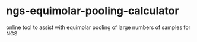 # ngs-equimolar-pooling-calculator
online tool to assist with equimolar pooling of large numbers of samples for NGS 
